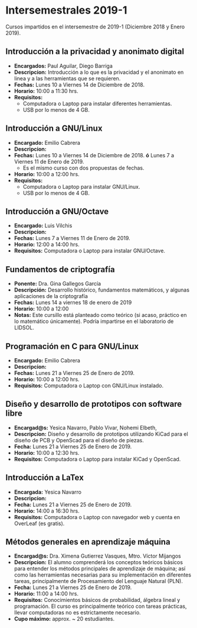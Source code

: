 # Intersemestrales 2019-1

Cursos impartidos en el intersemestre de 2019-1 (Diciembre 2018 y Enero 2019).

## Introducción a la privacidad y anonimato digital

- **Encargados:** Paul Aguilar, Diego Barriga
- **Descripcion:** Introducción a lo que es la privacidad y el anonimato en linea y a las herramientas que se requieren.
- **Fechas:**	Lunes 10 a Viernes 14 de Diciembre de 2018.
- **Horario:** 10:00 a 11:30 hrs.
- **Requisitos:**
	-	Computadora o Laptop para instalar diferentes herramientas.
	-	USB por lo menos de 4 GB.
	
## Introducción a GNU/Linux

- **Encargado:** Emilio Cabrera
- **Descripcion:**
- **Fechas:**	Lunes 10 a Viernes 14 de Diciembre de 2018.
			**ó**
			Lunes 7 a Viernes 11 de Enero de 2019.
	* Es el mismo curso con dos propuestas de fechas.
- **Horario:** 10:00 a 12:00 hrs.
- **Requisitos:**
	-	Computadora o Laptop para instalar GNU/Linux.
	-	USB por lo menos de 4 GB.

## Introducción a GNU/Octave

- **Encargado:** Luis Vilchis
- **Descripcion:**
- **Fechas:** Lunes 7 a Viernes 11 de Enero de 2019.
- **Horario:** 12:00 a 14:00 hrs.
- **Requisitos:** Computadora o Laptop para instalar GNU/Octave.

## Fundamentos de criptografía

- **Ponente:** Dra. Gina Gallegos García
- **Descripción:** Desarrollo histórico, fundamentos matemáticos, y
  algunas aplicaciones de la criptografía
- **Fechas:** Lunes 14 a viernes 18 de enero de 2019
- **Horario:** 10:00 a 12:00
- **Notas:**
  Este cursillo está planteado como teórico (si acaso, práctico en lo
  matemático únicamente). Podría impartirse en el laboratorio de
  LIDSOL.

## Programación en C para GNU/Linux

- **Encargado:** Emilio Cabrera
- **Descripcion:**
- **Fechas:**	Lunes 21 a Viernes 25 de Enero de 2019.
- **Horario:** 10:00 a 12:00 hrs.
- **Requisitos:** Computadora o Laptop con GNU/Linux instalado.

## Diseño y desarrollo de prototipos con software libre

- **Encargad@s:** Yesica Navarro, Pablo Vivar, Nohemi Elbeth,
- **Descripcion:** Diseño y desarrollo de prototipos utilizando KiCad para el diseño de PCB y OpenScad para el diseño de piezas.
- **Fecha:** Lunes 21 a Viernes 25 de Enero de 2019.
- **Horario:** 10:00 a 12:30 hrs.
- **Requisitos:** Computadora o Laptop para instalar KiCad y OpenScad.

## Introducción a LaTex

- **Encargada:** Yesica Navarro
- **Descripcion:**
- **Fecha:** Lunes 21 a Viernes 25 de Enero de 2019.
- **Horario:** 14:00 a 16:30 hrs.
- **Requisitos:** Computadora o Laptop con navegador web y cuenta en OverLeaf (es gratis).


## Métodos generales en aprendizaje máquina

- **Encargad@s:** Dra. Ximena Gutierrez Vasques, Mtro. Víctor Mijangos
- **Descripcion:** El alumno comprenderá los conceptos teóricos básicos para entender los métodos principales de aprendizaje de máquina; así como las herramientas necesarias para su implementación en diferentes tareas, principalmente de Procesamiento del Lenguaje Natural (PLN).
- **Fecha:** Lunes 21 a Viernes 25 de Enero de 2019.
- **Horario:** 11:00 a 14:00 hrs.
- **Requisitos:** Conocimientos básicos de probabilidad, álgebra lineal y programación. El curso es principalmente teórico con tareas prácticas, llevar computadoras no es estrictamente necesario.
- **Cupo máximo:** approx. ~ 20 estudiantes.
